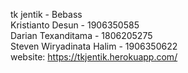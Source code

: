tk jentik - Bebass<br>
Kristianto Desun - 1906350585<br>
Darian Texanditama - 1806205275<br>
Steven Wiryadinata Halim - 1906350622<br>
website: https://tkjentik.herokuapp.com/
